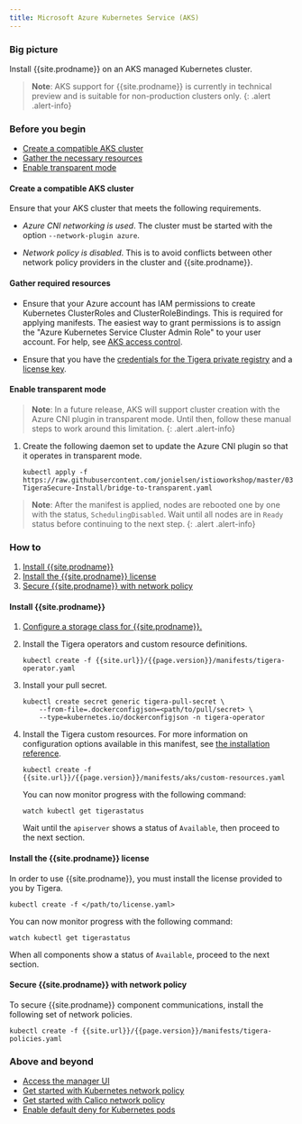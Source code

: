 ```yaml
---
title: Microsoft Azure Kubernetes Service (AKS)
---
```


### Big picture

Install {{site.prodname}} on an AKS managed Kubernetes cluster.

> **Note**: AKS support for {{site.prodname}} is currently in technical preview
   and is suitable for non-production clusters only.
{: .alert .alert-info}

### Before you begin

- [Create a compatible AKS cluster](#create-a-compatible-aks-cluster)
- [Gather the necessary resources](#gather-required-resources)
- [Enable transparent mode](#enable-transparent-mode)

#### Create a compatible AKS cluster

Ensure that your AKS cluster that meets the following requirements.

   - *Azure CNI networking is used*. The cluster must be started with the option `--network-plugin azure`.

   - *Network policy is disabled*. This is to avoid conflicts between other network policy providers in the cluster and {{site.prodname}}.

#### Gather required resources

- Ensure that your Azure account has IAM permissions to create Kubernetes ClusterRoles and ClusterRoleBindings. This is required for applying manifests. The easiest way to grant permissions is to assign the "Azure Kubernetes Service Cluster Admin Role" to your user account. For help, see [AKS access control](https://docs.microsoft.com/bs-latn-ba/azure/aks/control-kubeconfig-access).


- Ensure that you have the [credentials for the Tigera private registry](/{{page.version}}/getting-started/#obtain-the-private-registry-credentials) and a [license key](/{{page.version}}/getting-started/#obtain-a-license-key).

#### Enable transparent mode

> **Note**: In a future release, AKS will support cluster creation with the Azure CNI plugin in transparent mode. Until then, follow these manual steps to work around this limitation.
{: .alert .alert-info}

1. Create the following daemon set to update the Azure CNI plugin so that it operates in transparent mode.

   ```
   kubectl apply -f https://raw.githubusercontent.com/jonielsen/istioworkshop/master/03-TigeraSecure-Install/bridge-to-transparent.yaml
   ```
> **Note**: After the manifest is applied, nodes are rebooted one by one with the status, `SchedulingDisabled`. Wait until all nodes are in `Ready` status before continuing to the next step.
{: .alert .alert-info}

### How to

1. [Install {{site.prodname}}](#install-tigera-secure-ee)
1. [Install the {{site.prodname}} license](#install-the-tigera-secure-ee-license)
1. [Secure {{site.prodname}} with network policy](#secure-tigera-secure-ee-with-network-policy)

#### Install {{site.prodname}}

1. [Configure a storage class for {{site.prodname}}.]()

1. Install the Tigera operators and custom resource definitions.

   ```
   kubectl create -f {{site.url}}/{{page.version}}/manifests/tigera-operator.yaml
   ```

1. Install your pull secret.

   ```
   kubectl create secret generic tigera-pull-secret \
       --from-file=.dockerconfigjson=<path/to/pull/secret> \
       --type=kubernetes.io/dockerconfigjson -n tigera-operator
   ```

1. Install the Tigera custom resources. For more information on configuration options available in this manifest, see [the installation reference](/{{page.version}}/reference/installation/api).

   ```
   kubectl create -f {{site.url}}/{{page.version}}/manifests/aks/custom-resources.yaml
   ```

   You can now monitor progress with the following command:

   ```
   watch kubectl get tigerastatus
   ```

   Wait until the `apiserver` shows a status of `Available`, then proceed to the next section.

#### Install the {{site.prodname}} license

In order to use {{site.prodname}}, you must install the license provided to you by Tigera.

```
kubectl create -f </path/to/license.yaml>
```

You can now monitor progress with the following command:

```
watch kubectl get tigerastatus
```

When all components show a status of `Available`, proceed to the next section.


#### Secure {{site.prodname}} with network policy

To secure {{site.prodname}} component communications, install the following set of network policies.

```
kubectl create -f {{site.url}}/{{page.version}}/manifests/tigera-policies.yaml
```

### Above and beyond

- [Access the manager UI](/{{page.version}}/getting-started/access-the-manager)
- [Get started with Kubernetes network policy]({{site.url}}/{{page.version}}/security/kubernetes-network-policy)
- [Get started with Calico network policy]({{site.url}}/{{page.version}}/security/calico-network-policy)
- [Enable default deny for Kubernetes pods]({{site.url}}/{{page.version}}/security/kubernetes-default-deny)
